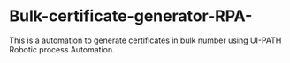 # Bulk-certificate-generator-RPA-
This is a automation to  generate certificates in bulk number using  UI-PATH Robotic process Automation.

